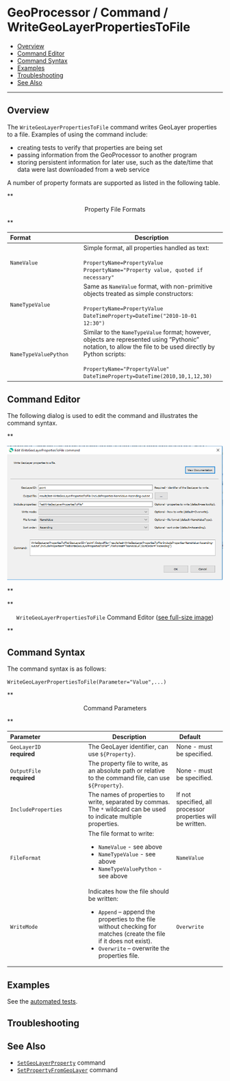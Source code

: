 # GeoProcessor / Command / WriteGeoLayerPropertiesToFile #

* [Overview](#overview)
* [Command Editor](#command-editor)
* [Command Syntax](#command-syntax)
* [Examples](#examples)
* [Troubleshooting](#troubleshooting)
* [See Also](#see-also)

-------------------------

## Overview ##

The `WriteGeoLayerPropertiesToFile` command writes GeoLayer properties to a file.
Examples of using the command include:

* creating tests to verify that properties are being set
* passing information from the GeoProcessor to another program
* storing persistent information for later use, such as the date/time that data were last downloaded from a web service

A number of property formats are supported as listed in the following table.

**<p style="text-align: center;">
Property File Formats
</p>**

| **Format**&nbsp;&nbsp;&nbsp;&nbsp;&nbsp;&nbsp;&nbsp;&nbsp;&nbsp;&nbsp;&nbsp;&nbsp;&nbsp;&nbsp;&nbsp;&nbsp;&nbsp;&nbsp;&nbsp;&nbsp;&nbsp;&nbsp;&nbsp;&nbsp;&nbsp;&nbsp;&nbsp;&nbsp;&nbsp; | **Description** |
|-----------------------|-----------------|
| `NameValue`           | Simple format, all properties handled as text:<br><br>`PropertyName=PropertyValue`<br>`PropertyName="Property value, quoted if necessary"` |
| `NameTypeValue`       | Same as `NameValue` format, with non-primitive objects treated as simple constructors:<br><br>`PropertyName=PropertyValue`<br>`DateTimeProperty=DateTime("2010-10-01 12:30")`|
| `NameTypeValuePython` | Similar to the `NameTypeValue` format; however, objects are represented using “Pythonic” notation, to allow the file to be used directly by Python scripts:<br><br>`PropertyName="PropertyValue"`<br>`DateTimeProperty=DateTime(2010,10,1,12,30)` |

## Command Editor ##

The following dialog is used to edit the command and illustrates the command syntax.

**<p style="text-align: center;">
![WriteGeoLayerPropertiesToFile](WriteGeoLayerPropertiesToFile.png)
</p>**

**<p style="text-align: center;">
`WriteGeoLayerPropertiesToFile` Command Editor (<a href="../WriteGeoLayerPropertiesToFile.png">see full-size image</a>)
</p>**

## Command Syntax ##

The command syntax is as follows:

```text
WriteGeoLayerPropertiesToFile(Parameter="Value",...)
```
**<p style="text-align: center;">
Command Parameters
</p>**

| **Parameter**&nbsp;&nbsp;&nbsp;&nbsp;&nbsp;&nbsp;&nbsp;&nbsp;&nbsp;&nbsp;&nbsp;&nbsp;&nbsp;&nbsp;&nbsp;&nbsp;&nbsp;&nbsp;&nbsp;&nbsp;&nbsp;&nbsp;&nbsp;&nbsp;&nbsp;&nbsp; | **Description** | **Default**&nbsp;&nbsp;&nbsp;&nbsp;&nbsp;&nbsp;&nbsp;&nbsp;&nbsp;&nbsp; |
| --------------------|-----------------|----------------- |
| `GeoLayerID`<br>**required**| The GeoLayer identifier, can use `${Property}`. | None - must be specified. |
| `OutputFile`<br>**required**| The property file to write, as an absolute path or relative to the command file, can use `${Property}`. | None - must be specified. |
| `IncludeProperties` | The names of properties to write, separated by commas.  The `*` wildcard can be used to indicate multiple properties. | If not specified, all processor properties will be written. |
| `FileFormat` | The file format to write:<ul><li>`NameValue` - see above</li><li>`NameTypeValue` - see above</li><li>`NameTypeValuePython` - see above</li></ul> | `NameValue` |
| `WriteMode`         | Indicates how the file should be written:<ul><li>`Append` – append the properties to the file without checking for matches (create the file if it does not exist).</li><li>`Overwrite` – overwrite the properties file.</ul> | `Overwrite` |

## Examples ##

See the [automated tests](https://github.com/OpenWaterFoundation/owf-app-geoprocessor-python-test/tree/master/test/commands/WriteGeoLayerPropertiesToFile).

## Troubleshooting ##

## See Also ##

* [`SetGeoLayerProperty`](../SetGeoLayerProperty/SetGeoLayerProperty.md) command
* [`SetPropertyFromGeoLayer`](../SetPropertyFromGeoLayer/SetPropertyFromGeoLayer.md) command
